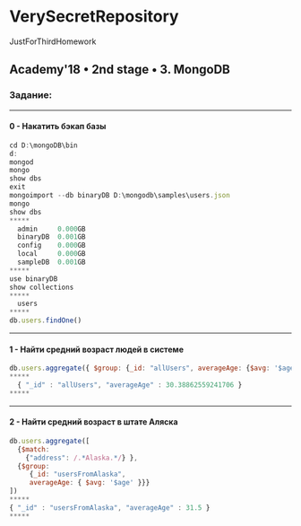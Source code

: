 # VerySecretRepository
JustForThirdHomework

## Academy'18 • 2nd stage • 3. MongoDB
### Задание:
---
#### 0 - Накатить бэкап базы
```javascript
cd D:\mongoDB\bin
d:
mongod
mongo
show dbs
exit
mongoimport --db binaryDB D:\mongodb\samples\users.json
mongo
show dbs
*****
  admin     0.000GB
  binaryDB  0.001GB
  config    0.000GB
  local     0.000GB
  sampleDB  0.001GB
*****
use binaryDB
show collections
*****
  users
*****
db.users.findOne()
```
---
#### 1 - Найти средний возраст людей в системе
```javascript
db.users.aggregate({ $group: {_id: "allUsers", averageAge: {$avg: '$age'} } })
*****
  { "_id" : "allUsers", "averageAge" : 30.38862559241706 }
*****
```
---
#### 2 - Найти средний возраст в штате Аляска
```javascript
db.users.aggregate([
  {$match:
    {"address": /.*Alaska.*/} },
  {$group:
     {_id: "usersFromAlaska",
     averageAge: { $avg: '$age' }}}
])
*****
{ "_id" : "usersFromAlaska", "averageAge" : 31.5 }
*****
```
